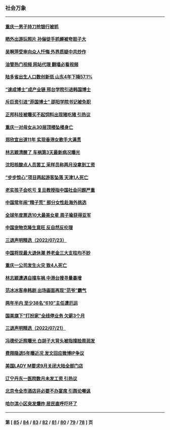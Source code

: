 ### 社会万象
---
#### [重庆一男子持刀抢银行被抓](../../pages/ncid282/n13789194.md?07261645) 
#### [晒外出游玩照片 孙俪徒手抓蝉被夸胆子大](../../pages/ncid282/n13788965.md?07261645) 
#### [吴啊萍受审向众人忏悔 外界质疑中共炒作](../../pages/ncid282/n13788870.md?07261645) 
#### [油管热门视频 网站代理 翻墙必看视频](http://209.222.30.114:81/youtube.html?07261645)
#### [陆多省出生人口数创新低 山东4年下降57.1%](../../pages/ncid282/n13788552.md?07261645) 
#### [“速成博士”成产业链 邢台学院引进韩国博士](../../pages/ncid282/n13788691.md?07261645) 
#### [斥巨资引进“菲国博士” 邵阳学院书记被免职](../../pages/ncid282/n13788495.md?07261645) 
#### [正邦科技被曝买不起饲料出现猪吃猪 引热议](../../pages/ncid282/n13788392.md?07261645) 
#### [重庆一对母女从30层顶楼坠楼身亡](../../pages/ncid282/n13788411.md?07261645) 
#### [郑欣宜出道11年 实现香港女歌手大满贯](../../pages/ncid282/n13788258.md?07261645) 
#### [林志颖清醒了 车祸第3天最新病况曝光](../../pages/ncid282/n13788200.md?07261645) 
#### [沈阳核酸点人员罢工 采样员称两月没拿到工资](../../pages/ncid282/n13788050.md?07261645) 
#### [“步步惊心”项目两起游客坠落 天津1人死亡](../../pages/ncid282/n13787973.md?07261645) 
#### [老实孩子会吃亏 复旦教授指中国社会问题严重](../../pages/ncid282/n13787879.md?07261645) 
#### [中国常年闹“精子荒” 部分女性赴海外挑选](../../pages/ncid282/n13787851.md?07261645) 
#### [全球年度票选10大最美女星 周子瑜获得亚军](../../pages/ncid282/n13787383.md?07261645) 
#### [中国宠物克隆生意旺 反自然反伦理](../../pages/ncid282/n13787780.md?07261645) 
#### [三退声明精选（2022/07/23）](../../pages/ncid282/n13787822.md?07261645) 
#### [中国将现最大退休潮 养老金三大支柱均不妙](../../pages/ncid282/n13787671.md?07261645) 
#### [重庆一公司发生火灾 致4人死亡](../../pages/ncid282/n13787716.md?07261645) 
#### [林志颖遭遇自撞车祸 中港台搜寻量暴增](../../pages/ncid282/n13787410.md?07261645) 
#### [范冰冰客串韩剧 出场画面再现“范爷”霸气](../../pages/ncid282/n13787354.md?07261645) 
#### [两年半内 至少38名“610”主任遭厄运](../../pages/ncid282/n13773294.md?07261645) 
#### [国美旗下“打扮家”全线停业务 欠薪3个月](../../pages/ncid282/n13786965.md?07261645) 
#### [三退声明精选（2022/07/21）](../../pages/ncid282/n13786660.md?07261645) 
#### [冯德伦近照曝光 白胡子大背头被指撞脸周润发](../../pages/ncid282/n13786363.md?07261645) 
#### [费翔隐退5年曝近况 发文回应微博IP争议](../../pages/ncid282/n13786448.md?07261645) 
#### [美国LADY M要求9月关闭大陆全部门店](../../pages/ncid282/n13786047.md?07261645) 
#### [辽宁丹东一医院数月未发工资 引热议](../../pages/ncid282/n13786009.md?07261645) 
#### [北京令全市酒店非必要不办宴席 引舆论嘲讽](../../pages/ncid282/n13785876.md?07261645) 
#### [哈尔滨小区突发爆炸 居民直呼吓坏了](../../pages/ncid282/n13785969.md?07261645) 

---
#### 第 [ [85](./85.md?07261645) / [84](./84.md?07261645) / [83](./83.md?07261645) / [82](./82.md?07261645) / [81](./81.md?07261645) / [80](./80.md?07261645) / [79](./79.md?07261645) / [78](./78.md?07261645) ] 页
